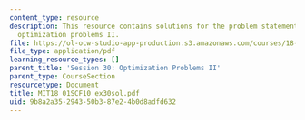 ```yaml
---
content_type: resource
description: This resource contains solutions for the problem statements related to
  optimization problems II.
file: https://ol-ocw-studio-app-production.s3.amazonaws.com/courses/18-01sc-single-variable-calculus-fall-2010/9b8a2a35294350b387e24b0d8adfd632_MIT18_01SCF10_ex30sol.pdf
file_type: application/pdf
learning_resource_types: []
parent_title: 'Session 30: Optimization Problems II'
parent_type: CourseSection
resourcetype: Document
title: MIT18_01SCF10_ex30sol.pdf
uid: 9b8a2a35-2943-50b3-87e2-4b0d8adfd632
---
```

